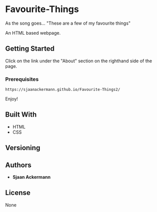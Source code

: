 # Favourite-Things
As the song goes... "These are a few of my favourite things"

An HTML based webpage.

## Getting Started

Click on the link under the "About" section on the righthand side of the page.

### Prerequisites

```
https://sjaanackermann.github.io/Favourite-Things2/
```


Enjoy!


## Built With

* HTML
* CSS




## Versioning


## Authors

* **Sjaan Ackermann** 


## License

None
